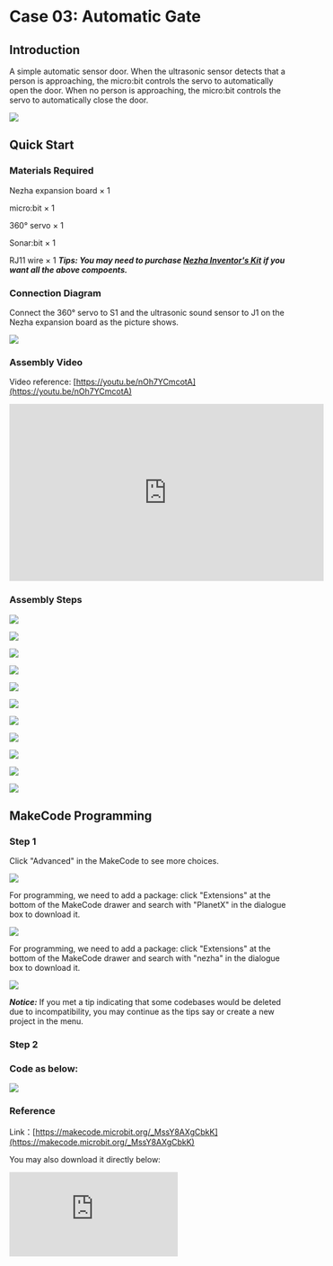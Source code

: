 ﻿# Case 03: Automatic Gate

## Introduction

A simple automatic sensor door. When the ultrasonic sensor detects that a person is approaching, the micro:bit controls the servo to automatically open the door. When no person is approaching, the micro:bit controls the servo to automatically close the door.

![](https://wiki-media-ef.oss-cn-hongkong.aliyuncs.com//images/case_03_01.png)

## Quick Start


### Materials Required

Nezha expansion board × 1

micro:bit × 1

360° servo × 1

Sonar:bit  × 1

RJ11 wire × 1
***Tips: You may need to purchase [Nezha Inventor's Kit](https://www.elecfreaks.com/nezha-inventor-s-kit-for-micro-bit-without-micro-bit-board.html) if you want all the above compoents.***

### Connection Diagram

Connect the 360° servo to S1 and the ultrasonic sound sensor to J1 on the Nezha expansion board as the picture shows.


![](https://wiki-media-ef.oss-cn-hongkong.aliyuncs.com//images/case_03_03.png)


### Assembly Video


Video reference: [https://youtu.be/nOh7YCmcotA](https://youtu.be/nOh7YCmcotA)


<iframe width="560" height="315" src="https://www.youtube.com/embed/nOh7YCmcotA" frameborder="0" allow="accelerometer; autoplay; clipboard-write; encrypted-media; gyroscope; picture-in-picture" allowfullscreen></iframe>


### Assembly Steps


![](https://wiki-media-ef.oss-cn-hongkong.aliyuncs.com//images/case_step_03_01.png)

![](https://wiki-media-ef.oss-cn-hongkong.aliyuncs.com//images/case_step_03_02.png)

![](https://wiki-media-ef.oss-cn-hongkong.aliyuncs.com//images/case_step_03_03.png)

![](https://wiki-media-ef.oss-cn-hongkong.aliyuncs.com//images/case_step_03_04.png)

![](https://wiki-media-ef.oss-cn-hongkong.aliyuncs.com//images/case_step_03_05.png)

![](https://wiki-media-ef.oss-cn-hongkong.aliyuncs.com//images/case_step_03_06.png)

![](https://wiki-media-ef.oss-cn-hongkong.aliyuncs.com//images/case_step_03_07.png)

![](https://wiki-media-ef.oss-cn-hongkong.aliyuncs.com//images/case_step_03_08.png)

![](https://wiki-media-ef.oss-cn-hongkong.aliyuncs.com//images/case_step_03_09.png)

![](https://wiki-media-ef.oss-cn-hongkong.aliyuncs.com//images/case_step_03_10.png)

![](https://wiki-media-ef.oss-cn-hongkong.aliyuncs.com//images/case_step_03_11.png)




## MakeCode Programming


### Step 1
Click "Advanced" in the MakeCode to see more choices.

![](https://wiki-media-ef.oss-cn-hongkong.aliyuncs.com//images/case_01_10.png)

For programming, we need to add a package: click "Extensions" at the bottom of the MakeCode drawer and search with "PlanetX" in the dialogue box to download it.

![](https://wiki-media-ef.oss-cn-hongkong.aliyuncs.com//images/case_01_11.png)

For programming, we need to add a package: click "Extensions" at the bottom of the MakeCode drawer and search with "nezha" in the dialogue box to download it.

![](https://wiki-media-ef.oss-cn-hongkong.aliyuncs.com//images/case_03_09.png)

***Notice:*** If you met a tip indicating that some codebases would be deleted due to incompatibility, you may continue as the tips say or create a new project in the menu.

### Step 2

### Code as below:

![](https://wiki-media-ef.oss-cn-hongkong.aliyuncs.com//images/case_03_10.png)


### Reference
Link：[https://makecode.microbit.org/_MssY8AXgCbkK](https://makecode.microbit.org/_MssY8AXgCbkK)

You may also download it directly below:

<div
    style={{
        position: 'relative',
        paddingBottom: '60%',
        overflow: 'hidden',
    }}
>
    <iframe
        src="https://makecode.microbit.org/_MssY8AXgCbkK"
        frameborder="0"
        sandbox="allow-popups allow-forms allow-scripts allow-same-origin"
        style={{
            position: 'absolute',
            width: '100%',
            height: '100%',
        }}
    />
</div>


### Result
While the ultrasonic sound sensor detects any object, the gate opens automatically.

![](https://wiki-media-ef.oss-cn-hongkong.aliyuncs.com//images/case-gif-03.gif)
